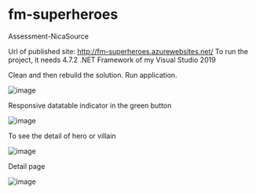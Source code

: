 # fm-superheroes
Assessment-NicaSource

Url of published site: http://fm-superheroes.azurewebsites.net/
To run the project, it needs 4.7.2 .NET Framework of my Visual Studio 2019

Clean and then rebuild the solution. Run application.

![image](https://user-images.githubusercontent.com/8882429/132111167-76831bcd-6e0b-4541-8525-893a23026fe9.png)


Responsive datatable indicator in the green button

![image](https://user-images.githubusercontent.com/8882429/132111178-7cc48629-bb37-44fb-bd38-5f1a159959da.png)

To see the detail of hero or villain

![image](https://user-images.githubusercontent.com/8882429/132111190-19ced58a-ebaa-4606-b6bf-ff4c6b68e1a7.png)

Detail page

![image](https://user-images.githubusercontent.com/8882429/132111202-1a0c158e-b6a2-4409-a9b4-5bf9cb6d8876.png)

